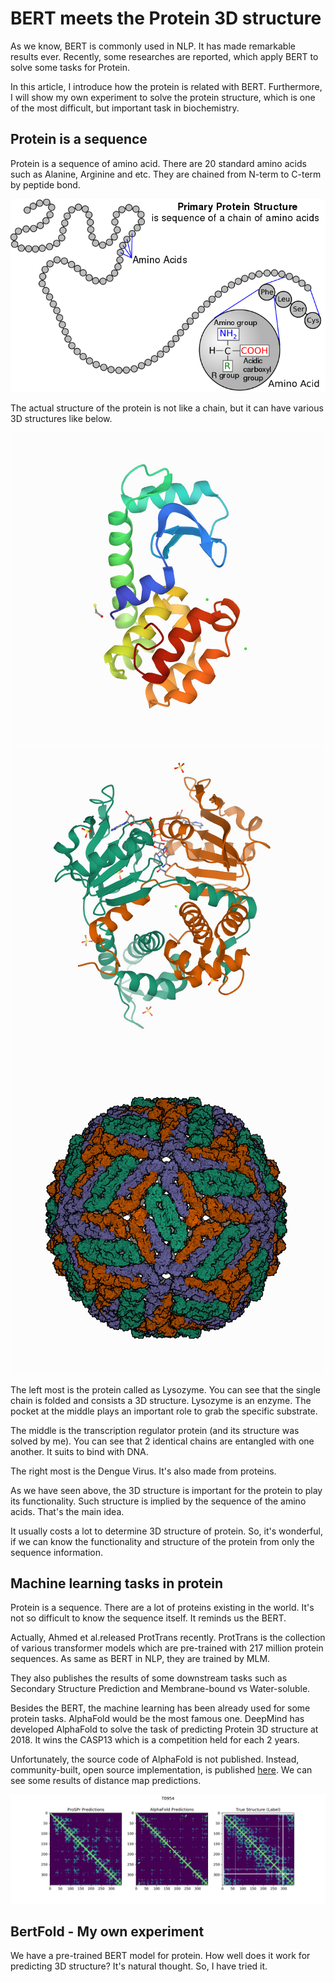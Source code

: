 # BERT meets the Protein 3D structure

As we know, BERT is commonly used in NLP. It has made remarkable results ever. Recently, some researches are reported, which apply BERT to solve some tasks for Protein.

In this article, I introduce how the protein is related with BERT. Furthermore, I will show my own experiment to solve the protein structure, which is one of the most difficult, but important task in biochemistry.

## Protein is a sequence

Protein is a sequence of amino acid. There are 20 standard amino acids such as Alanine, Arginine and etc. They are chained from N-term to C-term by peptide bond.

![](images/736px-Protein_primary_structure.svg.png)

The actual structure of the protein is not like a chain, but it can have various 3D structures like below.

![](images/lysozyme.jpeg)
![](images/2dt5_redox_sensor.jpeg)
![](images/1k4r_assembly-1.jpeg)

The left most is the protein called as Lysozyme. You can see that the single chain is folded and consists a 3D structure. Lysozyme is an enzyme. The pocket at the middle plays an important role to grab the specific substrate.

The middle is the transcription regulator protein (and its structure was solved by me). You can see that 2 identical chains are entangled with one another. It suits to bind with DNA. 

The right most is the Dengue Virus. It's also made from proteins.

As we have seen above, the 3D structure is important for the protein to play its functionality. Such structure is implied by the sequence of the amino acids. That's the main idea.

It usually costs a lot to determine 3D structure of protein. So, it's wonderful, if we can know the functionality and structure of the protein from only the sequence information.

## Machine learning tasks in protein 

Protein is a sequence. There are a lot of proteins existing in the world. It's not so difficult to know the sequence itself. It reminds us the BERT.

Actually, Ahmed et al.released ProtTrans recently. ProtTrans is the collection of various transformer models which are pre-trained with 217 million protein sequences. As same as BERT in NLP, they are trained by MLM.

They also publishes the results of some downstream tasks such as Secondary Structure Prediction and Membrane-bound vs Water-soluble.

Besides the BERT, the machine learning has been already used for some protein tasks. 
AlphaFold would be the most famous one. DeepMind has developed AlphaFold to solve the task of predicting Protein 3D structure at 2018. It wins the CASP13 which is a competition held for each 2 years.

Unfortunately, the source code of AlphaFold is not published. Instead, community-built, open source implementation, is published [here](https://github.com/dellacortelab/prospr). We can see some results of distance map predictions.

![](./images/T0954.jpeg)

## BertFold - My own experiment

We have a pre-trained BERT model for protein. How well does it work for predicting 3D structure? It's natural thought. So, I have tried it.